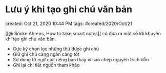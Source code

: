# Lưu ý khi tạo ghi chú văn bản

created: Oct 21, 2020 10:44 PM
tags: #created/2020/Oct/21

[[@ Sönke Ahrens, How to take smart notes]] có đưa ra một số lời khuyên khi tạo ghi chú văn bản:
- Cực kỳ chọn lọc những thứ được ghi chú
- Giữ ghi chú càng ngắn càng tốt
- Sử dụng từ ngữ của riêng bạn thay vì sao chép nguyên trích dẫn
- Ghi lại chi tiết nguồn tham khảo